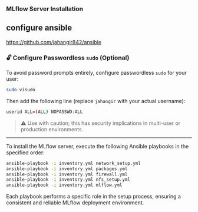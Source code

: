 ### MLflow Server Installation

## configure ansible 

https://github.com/jahangir842/ansible

### 🔓 Configure Passwordless `sudo` (Optional)

To avoid password prompts entirely, configure passwordless `sudo` for your user:

```bash
sudo visudo
```

Then add the following line (replace `jahangir` with your actual username):

```bash
userid ALL=(ALL) NOPASSWD:ALL
```

> ⚠️ Use with caution; this has security implications in multi-user or production environments.

---


To install the MLflow server, execute the following Ansible playbooks in the specified order:

```bash
ansible-playbook -i inventory.yml network_setup.yml
ansible-playbook -i inventory.yml packages.yml
ansible-playbook -i inventory.yml firewall.yml
ansible-playbook -i inventory.yml nfs_setup.yml
ansible-playbook -i inventory.yml mlflow.yml
```

Each playbook performs a specific role in the setup process, ensuring a consistent and reliable MLflow deployment environment.
